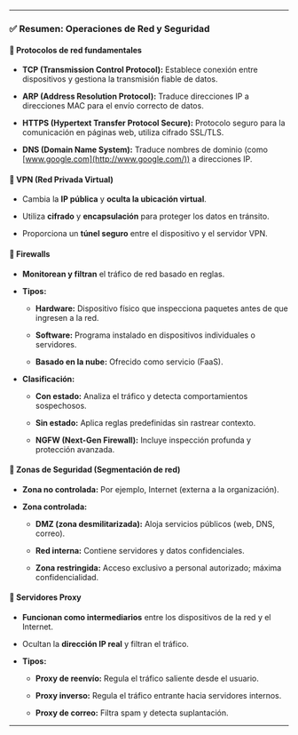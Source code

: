 
---

### ✅ **Resumen: Operaciones de Red y Seguridad**

#### 🔹 **Protocolos de red fundamentales**

- **TCP (Transmission Control Protocol):** Establece conexión entre dispositivos y gestiona la transmisión fiable de datos.
    
- **ARP (Address Resolution Protocol):** Traduce direcciones IP a direcciones MAC para el envío correcto de datos.
    
- **HTTPS (Hypertext Transfer Protocol Secure):** Protocolo seguro para la comunicación en páginas web, utiliza cifrado SSL/TLS.
    
- **DNS (Domain Name System):** Traduce nombres de dominio (como [www.google.com](http://www.google.com/)) a direcciones IP.
    

#### 🔹 **VPN (Red Privada Virtual)**

- Cambia la **IP pública** y **oculta la ubicación virtual**.
    
- Utiliza **cifrado** y **encapsulación** para proteger los datos en tránsito.
    
- Proporciona un **túnel seguro** entre el dispositivo y el servidor VPN.
    

#### 🔹 **Firewalls**

- **Monitorean y filtran** el tráfico de red basado en reglas.
    
- **Tipos:**
    
    - **Hardware:** Dispositivo físico que inspecciona paquetes antes de que ingresen a la red.
        
    - **Software:** Programa instalado en dispositivos individuales o servidores.
        
    - **Basado en la nube:** Ofrecido como servicio (FaaS).
        
- **Clasificación:**
    
    - **Con estado:** Analiza el tráfico y detecta comportamientos sospechosos.
        
    - **Sin estado:** Aplica reglas predefinidas sin rastrear contexto.
        
    - **NGFW (Next-Gen Firewall):** Incluye inspección profunda y protección avanzada.
        

#### 🔹 **Zonas de Seguridad (Segmentación de red)**

- **Zona no controlada:** Por ejemplo, Internet (externa a la organización).
    
- **Zona controlada:**
    
    - **DMZ (zona desmilitarizada):** Aloja servicios públicos (web, DNS, correo).
        
    - **Red interna:** Contiene servidores y datos confidenciales.
        
    - **Zona restringida:** Acceso exclusivo a personal autorizado; máxima confidencialidad.
        

#### 🔹 **Servidores Proxy**

- **Funcionan como intermediarios** entre los dispositivos de la red y el Internet.
    
- Ocultan la **dirección IP real** y filtran el tráfico.
    
- **Tipos:**
    
    - **Proxy de reenvío:** Regula el tráfico saliente desde el usuario.
        
    - **Proxy inverso:** Regula el tráfico entrante hacia servidores internos.
        
    - **Proxy de correo:** Filtra spam y detecta suplantación.
        

---

